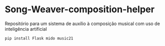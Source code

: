 # Song-Weaver-composition-helper
Repositório para um sistema de auxílio à composição musical com uso de inteligência artificial

```
pip install Flask mido music21
```
